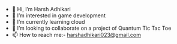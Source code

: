 - 👋 Hi, I’m Harsh Adhikari
- 👀 I’m interested in game development
- 🌱 I’m currently learning cloud
- 💞️ I’m looking to collaborate on a project of Quantum Tic Tac Toe
- 📫 How to reach me:- harshadhikari023@gmail.com

<!---
Acharya023/Acharya023 is a ✨ special ✨ repository because its `README.md` (this file) appears on your GitHub profile.
You can click the Preview link to take a look at your changes.
--->

